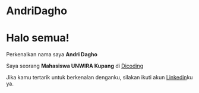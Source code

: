 # AndriDagho
# Halo semua! 

Perkenalkan nama saya **Andri Dagho**

Saya seorang **Mahasiswa UNWIRA Kupang** di [Dicoding](https://www.dicoding.com/)

Jika kamu tertarik untuk berkenalan denganku, silakan ikuti akun [Linkedin](https://www.linkedin.com/in/gilang-adhan/)ku ya.
